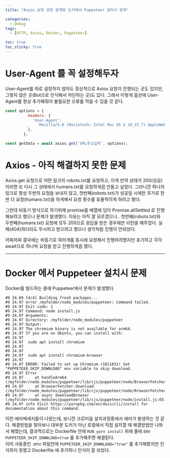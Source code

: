 ```yaml
---
title: "Axios 요청 관련 문제와 도커에서 Puppeteer 설치시 문제"

categories:
  - Debug
tags:
  - [HTTP, Axios, Docker, Puppeteer]

toc: true
toc_sticky: true
---
```


# User-Agent 를 꼭 설정해두자
User-Agent를 따로 설정하지 않아도 정상적으로 Axios 요청이 진행되는 곳도 있지만, 그렇지 않은 곳(Bot으로 인식해서 차단하는 곳)도 있다. 그래서 이렇게 옵션에 User-Agent를 항상 추가해줘야 불필요한 오류를 막을 수 있을 것 같다.

```javascript
const options = {
          headers: {
            'User-Agent':
              'Mozilla/5.0 (Macintosh; Intel Mac OS X 10_15_7) AppleWebKit/537.36 (KHTML, like Gecko) Chrome/103.0.0.0 Safari/537.36',
          },
        };

const getData = await axios.get(`URL주소입력`, options);
```

# Axios - 아직 해결하지 못한 문제
Axios.get 요청으로 어떤 링크의 robots.txt를 요청하고, 이게 만약 상태가 200(성공)이라면 또 다시 그 상태에서 humans.txt를 요청하게끔 만들고 싶었다. 그러니깐 하나의 링크로 항상 두번의 요청을 보내지 않고, 첫번째(robots.txt)가 성공일 시에만 추가로 한번 더 요청(humans.txt)을 하게해서 요청 횟수를 효율적이게 하려고 했다. 

그런데 비동기 방식으로 하기위해 promise를 배열에 담아 Promise.allSettled 로 진행해보려고 했으나 문제가 발생했다.
이유는 아직 잘 모르겠으나.. 첫번째(robots.txt)와 두번째(humans.txt) 요청에 모두 200으로 응답을 받은 경우에만 리턴을 해주었다. 실패(404)하더라도 무시하고 받으려고 했으나 생각처럼 진행이 안되었다.

어찌저찌 결국에는 비동기로 여러개를 동시에 요청해서 진행하려했지만 포기하고 각각 await으로 하나씩 요청을 받고 진행하게끔 했다.

---

# Docker 에서 Puppeteer 설치시 문제

Docker를 빌드하는 중에 Puppeteer에서 문제가 발생했다.  

```
#9 24.69 [4/4] Building fresh packages...
#9 24.97 error /myfolder/node_modules/puppeteer: Command failed.
#9 24.97 Exit code: 1
#9 24.97 Command: node install.js
#9 24.97 Arguments: 
#9 24.97 Directory: /myfolder/node_modules/puppeteer
#9 24.97 Output:
#9 24.97 The chromium binary is not available for arm64.
#9 24.97 If you are on Ubuntu, you can install with: 
#9 24.97 
#9 24.97  sudo apt install chromium
#9 24.97 
#9 24.97 
#9 24.97  sudo apt install chromium-browser
#9 24.97 
#9 24.97 ERROR: Failed to set up Chromium r1011831! Set "PUPPETEER_SKIP_DOWNLOAD" env variable to skip download.
#9 24.97 Error
#9 24.97     at handleArm64 (/myfolder/node_modules/puppeteer/lib/cjs/puppeteer/node/BrowserFetcher.js:138:11)
#9 24.97     at BrowserFetcher.download (/myfolder/node_modules/puppeteer/lib/cjs/puppeteer/node/BrowserFetcher.js:283:13)
#9 24.97     at async downloadBrowser (/myfolder/node_modules/puppeteer/lib/cjs/puppeteer/node/install.js:65:5)
#9 24.97 info Visit https://yarnpkg.com/en/docs/cli/install for documentation about this command.
```
  
이런 에러메세지들이 나왔는데, 보니깐 크로미움 설치과정중에서 에러가 발생하는 것 같다. 해결방법을 찾아보니 대부분 도커가 아닌 로컬에서 직접 설치할 때 해결방법만 나와서 해맸는데, 결과적으로는 Dockerfile 안에 ```RUN yarn install``` 위에 줄에 ```ENV PUPPETEER_SKIP_DOWNLOAD=true``` 를 추가해주면 해결된다.  
이미 사용중인 .env 파일안에 ```PUPPETEER_SKIP_DOWNLOAD="true"``` 를 추가해봤지만 인식하지 못했고 Dockerfile 에 추가하니 인식이 잘 되었다.